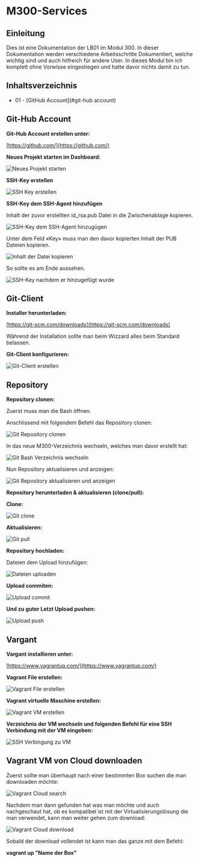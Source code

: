 # M300-Services

## Einleitung

Dies ist eine Dokumentation der LB01 im Modul 300. In dieser Dokumentation werden verschiedene Arbeitsschritte Dokumentiert, welche wichtig sind und auch hilfreich für andere User. In dieses Modul bin ich komplett ohne Vorwisse eingestiegen und hatte davor nichts damit zu tun.

## Inhaltsverzeichnis

* 01 - [GitHub Account](#git-hub account)

## Git-Hub Account

**Git-Hub Account erstellen unter:**

[https://github.com/](https://github.com/)

**Neues Projekt starten im Dashboard:**

![Neues Projekt starten](Bilder_Markdown/NeuesRepositoryerstellen.jpg)

**SSH-Key erstellen**

![SSH Key erstellen](Bilder_Markdown/SSHKeyerstellen.jpg)

**SSH-Key dem SSH-Agent hinzufügen**

 Inhalt der zuvor erstellten id\_rsa.pub Datei in die Zwischenablage kopieren.

![SSH-Key dem SSH-Agent hinzugügen](Bilder_Markdown/SSHKeyhinzufuegen.jpg)

Unter dem Feld «Key» muss man den davor kopierten Inhalt der PUB Dateien kopieren.

![Inhalt der Datei kopieren](Bilder_Markdown/Inhaltrsapubkopieren.jpg)

So sollte es am Ende aussehen.

![SSH-Key nachdem er hinzugefügt wurde](Bilder_Markdown/SSHKEY.jpg)

 ##  Git-Client

**Installer herunterladen:**

[https://git-scm.com/downloads](https://git-scm.com/downloads)

Während der Installation sollte man beim Wizzard alles beim Standard belassen.

**Git-Client konfigurieren:**

![Git-Client erstellen](Bilder_Markdown/GitClienterstellen.jpg)

## Repository

**Repository clonen:**

Zuerst muss man die Bash öffnen.

Anschlissend mit folgendem Befehl das Repository clonen:

![Git Repository clonen](Bilder_Markdown/GitRepositoryclonen.jpg)

In das neue M300-Verzeichnis wechseln, welches man davor erstellt hat:

![Git Bash Verzeichnis wechseln](Bilder_Markdown/GitVerzeichniswechseln.jpg)

Nun Repository aktualisieren und anzeigen:

![Git Repository aktualisieren und anzeigen](Bilder_Markdown/GitRepositoryaktualisierenundanzeigen.png)

**Repository herunterladen &amp; aktualisieren (clone/pull):**

**Clone:**

![Git clone](Bilder_Markdown/Gitclone.jpg)

**Aktualisieren:**

![Git pull](Bilder_Markdown/Gitpull.jpg)

**Repository hochladen:**

Dateien dem Upload hinzufügen:

![Dateien uploaden](Bilder_Markdown/Dateiuploaden.jpg)

**Upload commiten:**

![Upload commit](Bilder_Markdown/Uploadcommit.jpg)

**Und zu guter Letzt Upload pushen:**

![Upload push](Bilder_Markdown/Uploadpush.jpg)

## Vargant

**Vargant installieren unter:**

[https://www.vagrantup.com/](https://www.vagrantup.com/)

**Vagrant File erstellen:**

![Vagrant File erstellen](Bilder_Markdown/VagrantFileerstellen.jpg)

**Vagrant virtuelle Maschine erstellen:**

![Vagrant VM erstellen](Bilder_Markdown/VagrantVMerstellen.jpg)

**Verzeichnis der VM wechseln und folgenden Befehl für eine SSH Verbindung mit der VM eingeben:**

![SSH Verbingung zu VM](Bilder_Markdown/VagrantSSH.jpg)

## Vagrant VM von Cloud downloaden

Zuerst sollte man überhaupt nach einer bestimmten Box suchen die man downloaden möchte:

![Vagrant Cloud search](Bilder_Markdown/Cloudsearch.jpg)

Nachdem man dann gefunden hat was man möchte und auch nachgeschaut hat, ob es kompatibel ist mit der Virtualisierungslösung die man verwendet, kann man weiter gehen zum download:

![Vagrant Cloud download](Bilder_Markdown/Clouddownload.jpg)

Sobald der download vollendet ist kann man das ganze mit dem Befehl:

 **vagrant up "Name der Box"**